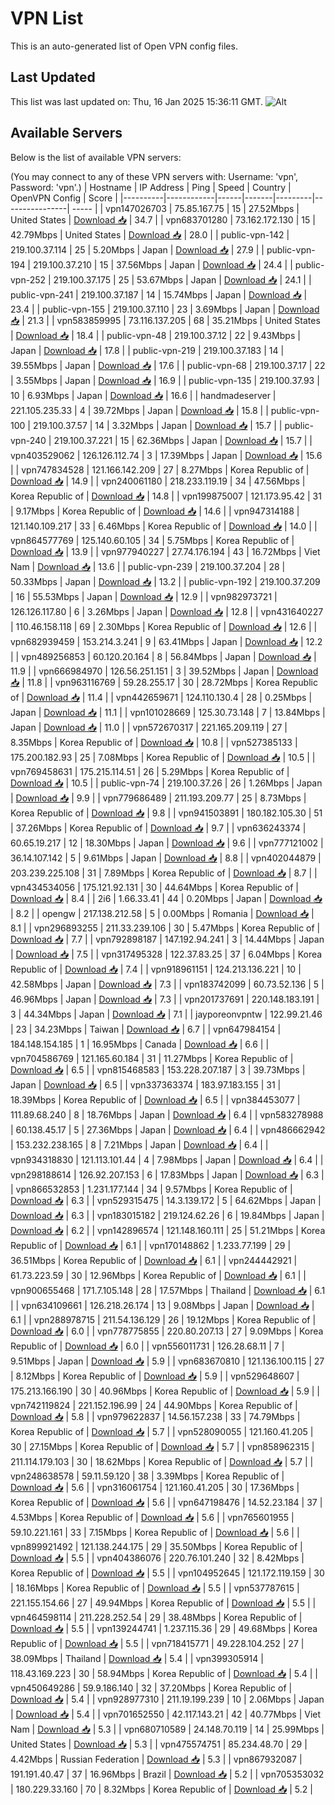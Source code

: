 # VPN List

This is an auto-generated list of Open VPN config files.

## Last Updated

This list was last updated on: Thu, 16 Jan 2025 15:36:11 GMT.
![Alt](https://repobeats.axiom.co/api/embed/186b98318ef1479477931607c1ad7d823f12451f.svg "Repobeats analytics image")

## Available Servers

Below is the list of available VPN servers:

(You may connect to any of these VPN servers with: Username: 'vpn', Password: 'vpn'.)
| Hostname | IP Address | Ping | Speed | Country | OpenVPN Config | Score |
|----------|------------|------|-------|---------|----------------| ----- |
| vpn147026703 | 75.85.167.75 | 15 | 27.52Mbps | United States | [Download 📥](./configs/server_0_US.ovpn) | 34.7 |
| vpn683701280 | 73.162.172.130 | 15 | 42.79Mbps | United States | [Download 📥](./configs/server_1_US.ovpn) | 28.0 |
| public-vpn-142 | 219.100.37.114 | 25 | 5.20Mbps | Japan | [Download 📥](./configs/server_2_JP.ovpn) | 27.9 |
| public-vpn-194 | 219.100.37.210 | 15 | 37.56Mbps | Japan | [Download 📥](./configs/server_3_JP.ovpn) | 24.4 |
| public-vpn-252 | 219.100.37.175 | 25 | 53.67Mbps | Japan | [Download 📥](./configs/server_4_JP.ovpn) | 24.1 |
| public-vpn-241 | 219.100.37.187 | 14 | 15.74Mbps | Japan | [Download 📥](./configs/server_5_JP.ovpn) | 23.4 |
| public-vpn-155 | 219.100.37.110 | 23 | 3.69Mbps | Japan | [Download 📥](./configs/server_6_JP.ovpn) | 21.3 |
| vpn583859995 | 73.116.137.205 | 68 | 35.21Mbps | United States | [Download 📥](./configs/server_7_US.ovpn) | 18.4 |
| public-vpn-48 | 219.100.37.12 | 22 | 9.43Mbps | Japan | [Download 📥](./configs/server_8_JP.ovpn) | 17.8 |
| public-vpn-219 | 219.100.37.183 | 14 | 39.55Mbps | Japan | [Download 📥](./configs/server_9_JP.ovpn) | 17.6 |
| public-vpn-68 | 219.100.37.17 | 22 | 3.55Mbps | Japan | [Download 📥](./configs/server_10_JP.ovpn) | 16.9 |
| public-vpn-135 | 219.100.37.93 | 10 | 6.93Mbps | Japan | [Download 📥](./configs/server_11_JP.ovpn) | 16.6 |
| handmadeserver | 221.105.235.33 | 4 | 39.72Mbps | Japan | [Download 📥](./configs/server_12_JP.ovpn) | 15.8 |
| public-vpn-100 | 219.100.37.57 | 14 | 3.32Mbps | Japan | [Download 📥](./configs/server_13_JP.ovpn) | 15.7 |
| public-vpn-240 | 219.100.37.221 | 15 | 62.36Mbps | Japan | [Download 📥](./configs/server_14_JP.ovpn) | 15.7 |
| vpn403529062 | 126.126.112.74 | 3 | 17.39Mbps | Japan | [Download 📥](./configs/server_15_JP.ovpn) | 15.6 |
| vpn747834528 | 121.166.142.209 | 27 | 8.27Mbps | Korea Republic of | [Download 📥](./configs/server_16_KR.ovpn) | 14.9 |
| vpn240061180 | 218.233.119.19 | 34 | 47.56Mbps | Korea Republic of | [Download 📥](./configs/server_17_KR.ovpn) | 14.8 |
| vpn199875007 | 121.173.95.42 | 31 | 9.17Mbps | Korea Republic of | [Download 📥](./configs/server_18_KR.ovpn) | 14.6 |
| vpn947314188 | 121.140.109.217 | 33 | 6.46Mbps | Korea Republic of | [Download 📥](./configs/server_19_KR.ovpn) | 14.0 |
| vpn864577769 | 125.140.60.105 | 34 | 5.75Mbps | Korea Republic of | [Download 📥](./configs/server_20_KR.ovpn) | 13.9 |
| vpn977940227 | 27.74.176.194 | 43 | 16.72Mbps | Viet Nam | [Download 📥](./configs/server_21_VN.ovpn) | 13.6 |
| public-vpn-239 | 219.100.37.204 | 28 | 50.33Mbps | Japan | [Download 📥](./configs/server_22_JP.ovpn) | 13.2 |
| public-vpn-192 | 219.100.37.209 | 16 | 55.53Mbps | Japan | [Download 📥](./configs/server_23_JP.ovpn) | 12.9 |
| vpn982973721 | 126.126.117.80 | 6 | 3.26Mbps | Japan | [Download 📥](./configs/server_24_JP.ovpn) | 12.8 |
| vpn431640227 | 110.46.158.118 | 69 | 2.30Mbps | Korea Republic of | [Download 📥](./configs/server_25_KR.ovpn) | 12.6 |
| vpn682939459 | 153.214.3.241 | 9 | 63.41Mbps | Japan | [Download 📥](./configs/server_26_JP.ovpn) | 12.2 |
| vpn489256853 | 60.120.20.164 | 8 | 56.84Mbps | Japan | [Download 📥](./configs/server_27_JP.ovpn) | 11.9 |
| vpn666984970 | 126.56.251.151 | 3 | 39.52Mbps | Japan | [Download 📥](./configs/server_28_JP.ovpn) | 11.8 |
| vpn963116769 | 59.28.255.17 | 30 | 28.72Mbps | Korea Republic of | [Download 📥](./configs/server_29_KR.ovpn) | 11.4 |
| vpn442659671 | 124.110.130.4 | 28 | 0.25Mbps | Japan | [Download 📥](./configs/server_30_JP.ovpn) | 11.1 |
| vpn101028669 | 125.30.73.148 | 7 | 13.84Mbps | Japan | [Download 📥](./configs/server_31_JP.ovpn) | 11.0 |
| vpn572670317 | 221.165.209.119 | 27 | 8.35Mbps | Korea Republic of | [Download 📥](./configs/server_32_KR.ovpn) | 10.8 |
| vpn527385133 | 175.200.182.93 | 25 | 7.08Mbps | Korea Republic of | [Download 📥](./configs/server_33_KR.ovpn) | 10.5 |
| vpn769458631 | 175.215.114.51 | 26 | 5.29Mbps | Korea Republic of | [Download 📥](./configs/server_34_KR.ovpn) | 10.5 |
| public-vpn-74 | 219.100.37.26 | 26 | 1.26Mbps | Japan | [Download 📥](./configs/server_35_JP.ovpn) | 9.9 |
| vpn779686489 | 211.193.209.77 | 25 | 8.73Mbps | Korea Republic of | [Download 📥](./configs/server_36_KR.ovpn) | 9.8 |
| vpn941503891 | 180.182.105.30 | 51 | 37.26Mbps | Korea Republic of | [Download 📥](./configs/server_37_KR.ovpn) | 9.7 |
| vpn636243374 | 60.65.19.217 | 12 | 18.30Mbps | Japan | [Download 📥](./configs/server_38_JP.ovpn) | 9.6 |
| vpn777121002 | 36.14.107.142 | 5 | 9.61Mbps | Japan | [Download 📥](./configs/server_39_JP.ovpn) | 8.8 |
| vpn402044879 | 203.239.225.108 | 31 | 7.89Mbps | Korea Republic of | [Download 📥](./configs/server_40_KR.ovpn) | 8.7 |
| vpn434534056 | 175.121.92.131 | 30 | 44.64Mbps | Korea Republic of | [Download 📥](./configs/server_41_KR.ovpn) | 8.4 |
| 2i6 | 1.66.33.41 | 44 | 0.20Mbps | Japan | [Download 📥](./configs/server_42_JP.ovpn) | 8.2 |
| opengw | 217.138.212.58 | 5 | 0.00Mbps | Romania | [Download 📥](./configs/server_43_RO.ovpn) | 8.1 |
| vpn296893255 | 211.33.239.106 | 30 | 5.47Mbps | Korea Republic of | [Download 📥](./configs/server_44_KR.ovpn) | 7.7 |
| vpn792898187 | 147.192.94.241 | 3 | 14.44Mbps | Japan | [Download 📥](./configs/server_45_JP.ovpn) | 7.5 |
| vpn317495328 | 122.37.83.25 | 37 | 6.04Mbps | Korea Republic of | [Download 📥](./configs/server_46_KR.ovpn) | 7.4 |
| vpn918961151 | 124.213.136.221 | 10 | 42.58Mbps | Japan | [Download 📥](./configs/server_47_JP.ovpn) | 7.3 |
| vpn183742099 | 60.73.52.136 | 5 | 46.96Mbps | Japan | [Download 📥](./configs/server_48_JP.ovpn) | 7.3 |
| vpn201737691 | 220.148.183.191 | 3 | 44.34Mbps | Japan | [Download 📥](./configs/server_49_JP.ovpn) | 7.1 |
| jayporeonvpntw | 122.99.21.46 | 23 | 34.23Mbps | Taiwan | [Download 📥](./configs/server_50_TW.ovpn) | 6.7 |
| vpn647984154 | 184.148.154.185 | 1 | 16.95Mbps | Canada | [Download 📥](./configs/server_51_CA.ovpn) | 6.6 |
| vpn704586769 | 121.165.60.184 | 31 | 11.27Mbps | Korea Republic of | [Download 📥](./configs/server_52_KR.ovpn) | 6.5 |
| vpn815468583 | 153.228.207.187 | 3 | 39.73Mbps | Japan | [Download 📥](./configs/server_53_JP.ovpn) | 6.5 |
| vpn337363374 | 183.97.183.155 | 31 | 18.39Mbps | Korea Republic of | [Download 📥](./configs/server_54_KR.ovpn) | 6.5 |
| vpn384453077 | 111.89.68.240 | 8 | 18.76Mbps | Japan | [Download 📥](./configs/server_55_JP.ovpn) | 6.4 |
| vpn583278988 | 60.138.45.17 | 5 | 27.36Mbps | Japan | [Download 📥](./configs/server_56_JP.ovpn) | 6.4 |
| vpn486662942 | 153.232.238.165 | 8 | 7.21Mbps | Japan | [Download 📥](./configs/server_57_JP.ovpn) | 6.4 |
| vpn934318830 | 121.113.101.44 | 4 | 7.98Mbps | Japan | [Download 📥](./configs/server_58_JP.ovpn) | 6.4 |
| vpn298188614 | 126.92.207.153 | 6 | 17.83Mbps | Japan | [Download 📥](./configs/server_59_JP.ovpn) | 6.3 |
| vpn866532853 | 1.231.177.144 | 34 | 9.57Mbps | Korea Republic of | [Download 📥](./configs/server_60_KR.ovpn) | 6.3 |
| vpn529315475 | 14.3.139.172 | 5 | 64.62Mbps | Japan | [Download 📥](./configs/server_61_JP.ovpn) | 6.3 |
| vpn183015182 | 219.124.62.26 | 6 | 19.84Mbps | Japan | [Download 📥](./configs/server_62_JP.ovpn) | 6.2 |
| vpn142896574 | 121.148.160.111 | 25 | 51.21Mbps | Korea Republic of | [Download 📥](./configs/server_63_KR.ovpn) | 6.1 |
| vpn170148862 | 1.233.77.199 | 29 | 36.51Mbps | Korea Republic of | [Download 📥](./configs/server_64_KR.ovpn) | 6.1 |
| vpn244442921 | 61.73.223.59 | 30 | 12.96Mbps | Korea Republic of | [Download 📥](./configs/server_65_KR.ovpn) | 6.1 |
| vpn900655468 | 171.7.105.148 | 28 | 17.57Mbps | Thailand | [Download 📥](./configs/server_66_TH.ovpn) | 6.1 |
| vpn634109661 | 126.218.26.174 | 13 | 9.08Mbps | Japan | [Download 📥](./configs/server_67_JP.ovpn) | 6.1 |
| vpn288978715 | 211.54.136.129 | 26 | 19.12Mbps | Korea Republic of | [Download 📥](./configs/server_68_KR.ovpn) | 6.0 |
| vpn778775855 | 220.80.207.13 | 27 | 9.09Mbps | Korea Republic of | [Download 📥](./configs/server_69_KR.ovpn) | 6.0 |
| vpn556011731 | 126.28.68.11 | 7 | 9.51Mbps | Japan | [Download 📥](./configs/server_70_JP.ovpn) | 5.9 |
| vpn683670810 | 121.136.100.115 | 27 | 8.12Mbps | Korea Republic of | [Download 📥](./configs/server_71_KR.ovpn) | 5.9 |
| vpn529648607 | 175.213.166.190 | 30 | 40.96Mbps | Korea Republic of | [Download 📥](./configs/server_72_KR.ovpn) | 5.9 |
| vpn742119824 | 221.152.196.99 | 24 | 44.90Mbps | Korea Republic of | [Download 📥](./configs/server_73_KR.ovpn) | 5.8 |
| vpn979622837 | 14.56.157.238 | 33 | 74.79Mbps | Korea Republic of | [Download 📥](./configs/server_74_KR.ovpn) | 5.7 |
| vpn528090055 | 121.160.41.205 | 30 | 27.15Mbps | Korea Republic of | [Download 📥](./configs/server_75_KR.ovpn) | 5.7 |
| vpn858962315 | 211.114.179.103 | 30 | 18.62Mbps | Korea Republic of | [Download 📥](./configs/server_76_KR.ovpn) | 5.7 |
| vpn248638578 | 59.11.59.120 | 38 | 3.39Mbps | Korea Republic of | [Download 📥](./configs/server_77_KR.ovpn) | 5.6 |
| vpn316061754 | 121.160.41.205 | 30 | 17.36Mbps | Korea Republic of | [Download 📥](./configs/server_78_KR.ovpn) | 5.6 |
| vpn647198476 | 14.52.23.184 | 37 | 4.53Mbps | Korea Republic of | [Download 📥](./configs/server_79_KR.ovpn) | 5.6 |
| vpn765601955 | 59.10.221.161 | 33 | 7.15Mbps | Korea Republic of | [Download 📥](./configs/server_80_KR.ovpn) | 5.6 |
| vpn899921492 | 121.138.244.175 | 29 | 35.50Mbps | Korea Republic of | [Download 📥](./configs/server_81_KR.ovpn) | 5.5 |
| vpn404386076 | 220.76.101.240 | 32 | 8.42Mbps | Korea Republic of | [Download 📥](./configs/server_82_KR.ovpn) | 5.5 |
| vpn104952645 | 121.172.119.159 | 30 | 18.16Mbps | Korea Republic of | [Download 📥](./configs/server_83_KR.ovpn) | 5.5 |
| vpn537787615 | 221.155.154.66 | 27 | 49.94Mbps | Korea Republic of | [Download 📥](./configs/server_84_KR.ovpn) | 5.5 |
| vpn464598114 | 211.228.252.54 | 29 | 38.48Mbps | Korea Republic of | [Download 📥](./configs/server_85_KR.ovpn) | 5.5 |
| vpn139244741 | 1.237.115.36 | 29 | 49.68Mbps | Korea Republic of | [Download 📥](./configs/server_86_KR.ovpn) | 5.5 |
| vpn718415771 | 49.228.104.252 | 27 | 38.09Mbps | Thailand | [Download 📥](./configs/server_87_TH.ovpn) | 5.4 |
| vpn399305914 | 118.43.169.223 | 30 | 58.94Mbps | Korea Republic of | [Download 📥](./configs/server_88_KR.ovpn) | 5.4 |
| vpn450649286 | 59.9.186.140 | 32 | 37.20Mbps | Korea Republic of | [Download 📥](./configs/server_89_KR.ovpn) | 5.4 |
| vpn928977310 | 211.19.199.239 | 10 | 2.06Mbps | Japan | [Download 📥](./configs/server_90_JP.ovpn) | 5.4 |
| vpn701652550 | 42.117.143.21 | 42 | 40.77Mbps | Viet Nam | [Download 📥](./configs/server_91_VN.ovpn) | 5.3 |
| vpn680710589 | 24.148.70.119 | 14 | 25.99Mbps | United States | [Download 📥](./configs/server_92_US.ovpn) | 5.3 |
| vpn475574751 | 85.234.48.70 | 29 | 4.42Mbps | Russian Federation | [Download 📥](./configs/server_93_RU.ovpn) | 5.3 |
| vpn867932087 | 191.191.40.47 | 37 | 16.96Mbps | Brazil | [Download 📥](./configs/server_94_BR.ovpn) | 5.2 |
| vpn705353032 | 180.229.33.160 | 70 | 8.32Mbps | Korea Republic of | [Download 📥](./configs/server_95_KR.ovpn) | 5.2 |
